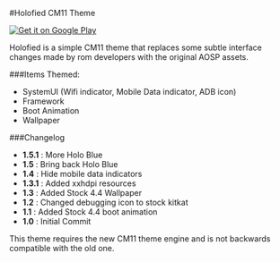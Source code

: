 #Holofied CM11 Theme

[![Get it on Google Play](https://developer.android.com/images/brand/en_generic_rgb_wo_60.png)](https://play.google.com/store/apps/details?id=com.nadeemsultan.holofiedcm11theme)

Holofied is a simple CM11 theme that replaces some subtle interface changes made by rom developers with the original AOSP assets.

###Items Themed:
* SystemUI (Wifi indicator, Mobile Data indicator, ADB icon)
* Framework
* Boot Animation
* Wallpaper

###Changelog
* **1.5.1** : More Holo Blue
* **1.5** : Bring back Holo Blue
* **1.4** : Hide mobile data indicators
* **1.3.1** : Added xxhdpi resources
* **1.3** : Added Stock 4.4 Wallpaper
* **1.2** : Changed debugging icon to stock kitkat
* **1.1** : Added Stock 4.4 boot animation
* **1.0** : Initial Commit

This theme requires the new CM11 theme engine and is not backwards compatible with the old one.
